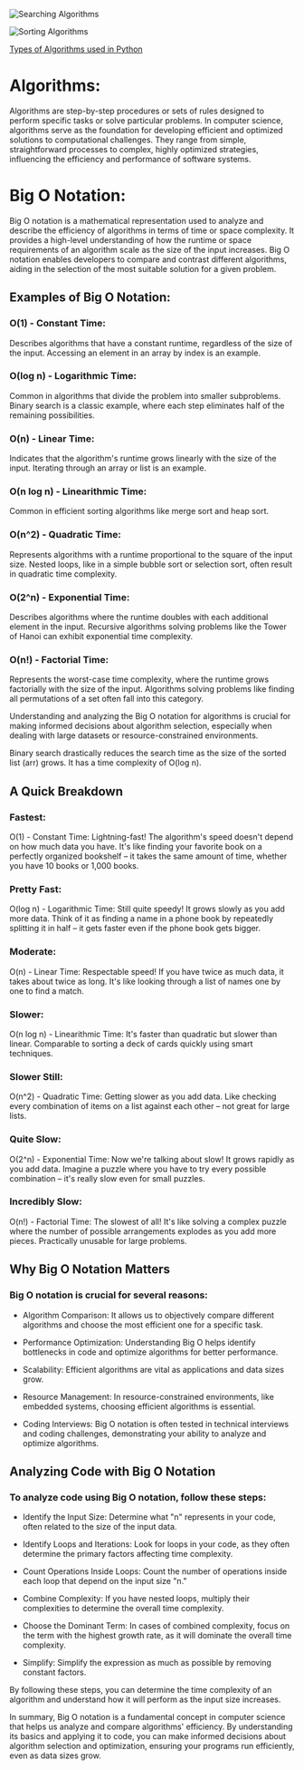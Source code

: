 ![Searching Algorithms](https://kmcompsci.weebly.com/uploads/1/2/0/3/120354112/bestavworst_orig.png)

![Sorting Algorithms](https://media.licdn.com/dms/image/C5112AQELJi9rrpPeTw/article-cover_image-shrink_600_2000/0/1520133128056?e=2147483647&v=beta&t=npHVnJDy6cf2ZhKpvkbs6Wa9NZKwwI4WCAItpusnw0Q)

[Types of Algorithms used in Python](https://www.thetechplatform.com/post/different-types-of-algorithms-in-data-structure)

# Algorithms:
Algorithms are step-by-step procedures or sets of rules designed to perform specific tasks or solve particular problems. In computer science, algorithms serve as the foundation for developing efficient and optimized solutions to computational challenges. They range from simple, straightforward processes to complex, highly optimized strategies, influencing the efficiency and performance of software systems.

# Big O Notation:
Big O notation is a mathematical representation used to analyze and describe the efficiency of algorithms in terms of time or space complexity. It provides a high-level understanding of how the runtime or space requirements of an algorithm scale as the size of the input increases. Big O notation enables developers to compare and contrast different algorithms, aiding in the selection of the most suitable solution for a given problem.

## Examples of Big O Notation:
### O(1) - Constant Time:
Describes algorithms that have a constant runtime, regardless of the size of the input. Accessing an element in an array by index is an example.

### O(log n) - Logarithmic Time:
Common in algorithms that divide the problem into smaller subproblems. Binary search is a classic example, where each step eliminates half of the remaining possibilities.

### O(n) - Linear Time:
Indicates that the algorithm's runtime grows linearly with the size of the input. Iterating through an array or list is an example.

### O(n log n) - Linearithmic Time:
Common in efficient sorting algorithms like merge sort and heap sort.

### O(n^2) - Quadratic Time:
Represents algorithms with a runtime proportional to the square of the input size. Nested loops, like in a simple bubble sort or selection sort, often result in quadratic time complexity.

### O(2^n) - Exponential Time:
Describes algorithms where the runtime doubles with each additional element in the input. Recursive algorithms solving problems like the Tower of Hanoi can exhibit exponential time complexity.

### O(n!) - Factorial Time:
Represents the worst-case time complexity, where the runtime grows factorially with the size of the input. Algorithms solving problems like finding all permutations of a set often fall into this category.

Understanding and analyzing the Big O notation for algorithms is crucial for making informed decisions about algorithm selection, especially when dealing with large datasets or resource-constrained environments.

Binary search drastically reduces the search time as the size of the sorted list (arr) grows. It has a time complexity of O(log n).

## A Quick Breakdown
### Fastest:
O(1) - Constant Time: Lightning-fast! The algorithm's speed doesn't depend on how much data you have. It's like finding your favorite book on a perfectly organized bookshelf – it takes the same amount of time, whether you have 10 books or 1,000 books.

### Pretty Fast:
O(log n) - Logarithmic Time: Still quite speedy! It grows slowly as you add more data. Think of it as finding a name in a phone book by repeatedly splitting it in half – it gets faster even if the phone book gets bigger.

### Moderate:
O(n) - Linear Time: Respectable speed! If you have twice as much data, it takes about twice as long. It's like looking through a list of names one by one to find a match.

### Slower:
O(n log n) - Linearithmic Time: It's faster than quadratic but slower than linear. Comparable to sorting a deck of cards quickly using smart techniques.

### Slower Still:
O(n^2) - Quadratic Time: Getting slower as you add data. Like checking every combination of items on a list against each other – not great for large lists.

### Quite Slow:
O(2^n) - Exponential Time: Now we're talking about slow! It grows rapidly as you add data. Imagine a puzzle where you have to try every possible combination – it's really slow even for small puzzles.

### Incredibly Slow:
O(n!) - Factorial Time: The slowest of all! It's like solving a complex puzzle where the number of possible arrangements explodes as you add more pieces. Practically unusable for large problems.

## Why Big O Notation Matters

### Big O notation is crucial for several reasons:
- Algorithm Comparison: It allows us to objectively compare different algorithms and choose the most efficient one for a specific task.

- Performance Optimization: Understanding Big O helps identify bottlenecks in code and optimize algorithms for better performance.

- Scalability: Efficient algorithms are vital as applications and data sizes grow.

- Resource Management: In resource-constrained environments, like embedded systems, choosing efficient algorithms is essential.

- Coding Interviews: Big O notation is often tested in technical interviews and coding challenges, demonstrating your ability to analyze and optimize algorithms.

## Analyzing Code with Big O Notation

### To analyze code using Big O notation, follow these steps:

- Identify the Input Size: Determine what "n" represents in your code, often related to the size of the input data.

- Identify Loops and Iterations: Look for loops in your code, as they often determine the primary factors affecting time complexity.

- Count Operations Inside Loops: Count the number of operations inside each loop that depend on the input size "n."

- Combine Complexity: If you have nested loops, multiply their complexities to determine the overall time complexity.

- Choose the Dominant Term: In cases of combined complexity, focus on the term with the highest growth rate, as it will dominate the overall time complexity.

- Simplify: Simplify the expression as much as possible by removing constant factors.

By following these steps, you can determine the time complexity of an algorithm and understand how it will perform as the input size increases.

In summary, Big O notation is a fundamental concept in computer science that helps us analyze and compare algorithms' efficiency. By understanding its basics and applying it to code, you can make informed decisions about algorithm selection and optimization, ensuring your programs run efficiently, even as data sizes grow.